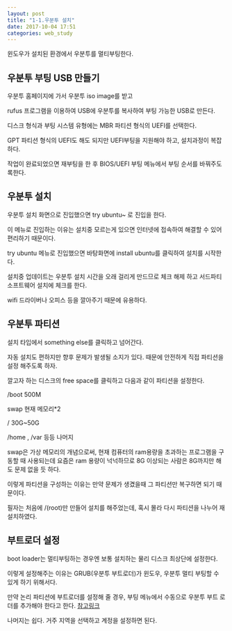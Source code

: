 ```yaml
---
layout: post
title: "1-1.우분투 설치"
date: 2017-10-04 17:51
categories: web_study
---
```


윈도우가 설치된 환경에서 우분투를 멀티부팅한다.

## 우분투 부팅 USB 만들기

우분투 홈페이지에 가서 우분투 iso image를 받고

rufus 프로그램을 이용하여 USB에 우분투를 복사하여 부팅 가능한 USB로 만든다.

디스크 형식과 부팅 시스템 유형에는 MBR 파티션 형식의 UEFI를 선택한다.

GPT 파티션 형식의 UEFI도 해도 되지만 UEFI부팅을 지원해야 하고, 설치과정이 복잡하다.

작업이 완료되었으면 재부팅을 한 후 BIOS/UEFI 부팅 메뉴에서 부팅 순서를 바꿔주도록한다.

## 우분투 설치

우분투 설치 화면으로 진입했으면 try ubuntu~ 로 진입을 한다.

이 메뉴로 진입하는 이유는 설치중 모르는게 있으면 인터넷에 접속하여 해결할 수 있어 편리하기 때문이다.

try ubuntu 메뉴로 진입했으면 바탕화면에 install ubuntu를 클릭하여 설치를 시작한다.

설치중 업데이트는 우분투 설치 시간을 오래 걸리게 만드므로 체크 해제 하고 서드파티 소프트웨어 설치에 체크를 한다.

wifi 드라이버나 오피스 등을 깔아주기 때문에 유용하다.

## 우분투 파티션

설치 타입에서 something else를 클릭하고 넘어간다.

자동 설치도 편하지만 향후 문제가 발생될 소지가 있다. 때문에 안전하게 직접 파티션을 설정 해주도록 하자.

깔고자 하는 디스크의 free space를 클릭하고 다음과 같이 파티션을 설정한다.

/boot 500M

swap 현재 메모리*2

/ 30G~50G

/home , /var 등등 나머지

swap은 가상 메모리의 개념으로써, 현재 컴퓨터의 ram용량을 초과하는 프로그램을 구동할 때 사용되는데 요즘은 ram 용량이 넉넉하므로 8G 이상되는 사람은 8G까지만 해도 문제 없을 듯 하다.

이렇게 파티션을 구성하는 이유는 만약 문제가 생겼을때 그 파티션만 복구하면 되기 때문이다.

필자는 처음에 /(root)만 만들어 설치를 해주었는데, 혹시 몰라 다시 파티션을 나누어 재설치하였다.

## 부트로더 설정

boot loader는 멀티부팅하는 경우엔 보통 설치하는 물리 디스크 최상단에 설정한다.

이렇게 설정해주는 이유는 GRUB(우분투 부트로더)가 윈도우, 우분투 멀티 부팅할 수 있게 하기 위해서다.

만약 논리 파티션에 부트로더를 설정해 줄 경우, 부팅 메뉴에서 수동으로 우분투 부트 로더를 추가해야 한다고 한다.
[참고링크](https://askubuntu.com/questions/219514/where-to-install-bootloader-when-installing-ubuntu-as-secondary-os)

나머지는 쉽다. 거주 지역을 선택하고 계정을 설정하면 된다.